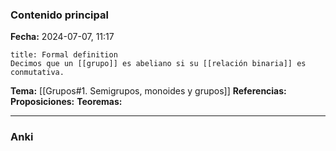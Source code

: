 ### Contenido principal

**Fecha:** 2024-07-07, 11:17

```ad-formal
title: Formal definition
Decimos que un [[grupo]] es abeliano si su [[relación binaria]] es conmutativa.
```

**Tema:** [[Grupos#1. Semigrupos, monoides y grupos]]
**Referencias:**
**Proposiciones:**
**Teoremas:**

---
### Anki
